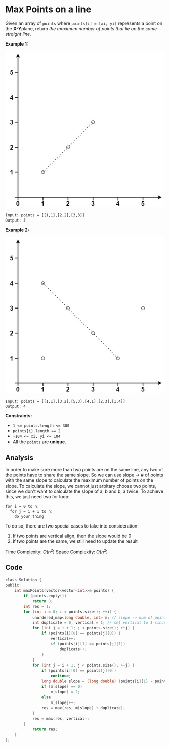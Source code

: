# Max Points on a line

Given an array of `points` where `points[i] = [xi, yi]` represents a point on the **X-Y**plane, return *the maximum number of points that lie on the same straight line*.

 

**Example 1:**

![img](resources/149a.jpg)

```
Input: points = [[1,1],[2,2],[3,3]]
Output: 3
```

**Example 2:**

![img](resources/149b.jpg)

```
Input: points = [[1,1],[3,2],[5,3],[4,1],[2,3],[1,4]]
Output: 4
```

 

**Constraints:**

- `1 <= points.length <= 300`
- `points[i].length == 2`
- `-104 <= xi, yi <= 104`
- All the `points` are **unique**.

## Analysis

In order to make sure more than two points are on the same line, any two of the points have to share the same slope. So we can use slope -> # of points with the same slope to calculate the maximum number of points on the slope. To calculate the slope, we cannot just arbitary choose two points, since we don't want to calculate the slope of a, b and b, a twice. To achieve this, we just need two for loop: 
```
for i = 0 to n:
  for j = i + 1 to n:
    do your thing
```


To do so, there are two special cases to take into consideration:
1. If two points are vertical align, then the slope would be 0
2. If two points are the same, we still need to update the result

Time Complexity: $O(n^2)$
Space Complexity: $O(n^2)$

## Code

```c
class Solution {
public:
    int maxPoints(vector<vector<int>>& points) {
        if (points.empty())
            return 0;
        int res = 1;
        for (int i = 0; i < points.size(); ++i) {
            unordered_map<long double, int> m; // slope -> num of points
            int duplicate = 0, vertical = 1; // set vertical to 1 since itself also counts as one
            for (int j = i + 1; j < points.size(); ++j) {
                if (points[i][0] == points[j][0]) {
                    vertical++;
                    if (points[i][1] == points[j][1])
                        duplicate++;
                }
            }
            for (int j = i + 1; j < points.size(); ++j) {
                if (points[i][0] == points[j][0])
                    continue;
                long double slope = (long double) (points[i][1] - points[j][1]) / (points[i][0] - points[j][0]);
                if (m[slope] == 0)
                    m[slope] = 2;
                else
                    m[slope]++;
                res = max(res, m[slope] + duplicate);
            }
            res = max(res, vertical);
        }
            return res;
    }
};
```